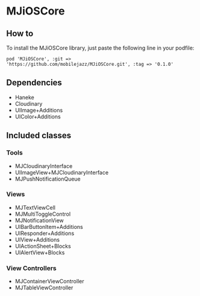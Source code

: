 # MJiOSCore

## How to 

To install the MJiOSCore library, just paste the following line in your podfile:
```
pod 'MJiOSCore', :git => 'https://github.com/mobilejazz/MJiOSCore.git', :tag => '0.1.0'
```

## Dependencies
- Haneke
- Cloudinary
- UIImage+Additions
- UIColor+Additions

## Included classes
### Tools
- MJCloudinaryInterface
- UIImageView+MJCloudinaryInterface
- MJPushNotificationQueue

### Views
- MJTextViewCell
- MJMultiToggleControl
- MJNotificationView
- UIBarButtonItem+Additions
- UIResponder+Additions
- UIView+Additions
- UIActionSheet+Blocks
- UIAlertView+Blocks

### View Controllers
- MJContainerViewController
- MJTableViewController
